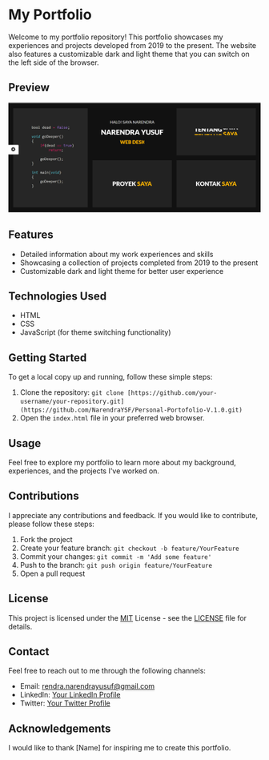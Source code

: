 # My Portfolio

Welcome to my portfolio repository! This portfolio showcases my experiences and projects developed from 2019 to the present. The website also features a customizable dark and light theme that you can switch on the left side of the browser.

## Preview

![Portfolio Preview](preview.png)

## Features

- Detailed information about my work experiences and skills
- Showcasing a collection of projects completed from 2019 to the present
- Customizable dark and light theme for better user experience

## Technologies Used

- HTML
- CSS
- JavaScript (for theme switching functionality)

## Getting Started

To get a local copy up and running, follow these simple steps:

1. Clone the repository: `git clone [https://github.com/your-username/your-repository.git](https://github.com/NarendraYSF/Personal-Portofolio-V.1.0.git)`
2. Open the `index.html` file in your preferred web browser.

## Usage

Feel free to explore my portfolio to learn more about my background, experiences, and the projects I've worked on.

## Contributions

I appreciate any contributions and feedback. If you would like to contribute, please follow these steps:

1. Fork the project
2. Create your feature branch: `git checkout -b feature/YourFeature`
3. Commit your changes: `git commit -m 'Add some feature'`
4. Push to the branch: `git push origin feature/YourFeature`
5. Open a pull request

## License

This project is licensed under the [MIT](license.txt) License - see the [LICENSE](license.txt) file for details.

## Contact

Feel free to reach out to me through the following channels:

- Email: rendra.narendrayusuf@gmail.com
- LinkedIn: [Your LinkedIn Profile](https://www.linkedin.com/in/narendrayusufk/)
- Twitter: [Your Twitter Profile]((https://twitter.com/nrndrysf))

## Acknowledgements

I would like to thank [Name] for inspiring me to create this portfolio.
